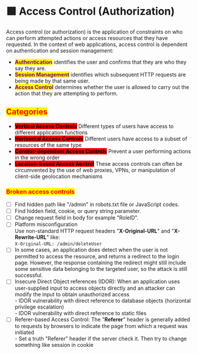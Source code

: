 # 🟩 Access Control (Authorization)

Access control (or authorization) is the application of constraints on who can perform attempted actions or access resources that they have requested. In the context of web applications, access control is dependent on authentication and session management:

* <mark style="color:purple;">**Authentication**</mark> identifies the user and confirms that they are who they say they are.
* <mark style="color:purple;">**Session Management**</mark> identifies which subsequent HTTP requests are being made by that same user.
* <mark style="color:purple;">**Access Control**</mark> determines whether the user is allowed to carry out the action that they are attempting to perform.

## <mark style="color:red;">Categories</mark>

* <mark style="background-color:red;">**Vertical Access Controls**</mark> Different types of users have access to different application functions
* <mark style="background-color:red;">**Horizontal Access Controls**</mark> Different users have access to a subset of resources of the same type
* <mark style="background-color:red;">**Context-dependent Access Controls**</mark> Prevent a user performing actions in the wrong order
* <mark style="background-color:red;">**Location-based Access Aontrol**</mark> These access controls can often be circumvented by the use of web proxies, VPNs, or manipulation of client-side geolocation mechanisms

### <mark style="color:red;">Broken access controls</mark>

* [ ] Find hidden path like "/admin" in robots.txt file or JavaScript codes.
* [ ] Find hidden field, cookie, or query string parameter.
* [ ] Change request field in body for example "RoleID".
* [ ] Platform misconfiguration\
  Use non-standard HTTP request headers "**X-Original-URL**" and "**X-Rewrite-URL**" like:\
  `X-Original-URL: /admin/deleteUser`
* [ ] In some cases, an application does detect when the user is not permitted to access the resource, and returns a redirect to the login page. However, the response containing the redirect might still include some sensitive data belonging to the targeted user, so the attack is still successful.
* [ ] Insecure Direct Object references (IDOR): When an application uses user-supplied input to access objects directly and an attacker can modify the input to obtain unauthorized access\
  \- IDOR vulnerability with direct reference to database objects (horizontal privilege escalation)\
  \- IDOR vulnerability with direct reference to static files
* [ ] Referer-based Access Control: The "**Referer**" header is generally added to requests by browsers to indicate the page from which a request was initiated\
  \- Set a truth "Referer" header if the server check it. Then try to change something like session in cookie
